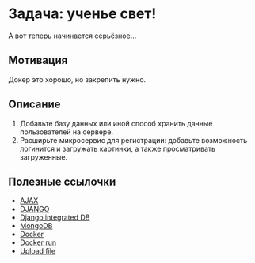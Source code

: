 # Задача: ученье свет!

А вот теперь начинается серьёзное...

## Мотивация

Докер это хорошо, но закрепить нужно.

## Описание

1. Добавьте базу данных или иной способ хранить данные пользователей на сервере.
2. Расширьте микросервис для регистрации: добавьте возможность логинится и загружать картинки, а также просматривать загруженные.

## Полезные ссылочки

- [AJAX](http://api.jquery.com/jquery.ajax/)
- [DJANGO](https://docs.djangoproject.com/en/4.1/intro/tutorial01/)
- [Django integrated DB](https://docs.djangoproject.com/en/4.1/intro/tutorial02/)
- [MongoDB](https://www.mongodb.com/languages/python)
- [Docker](https://docs.docker.com/engine/reference/builder/)
- [Docker run](https://docs.docker.com/language/java/run-containers/)
- [Upload file](https://roytuts.com/how-to-upload-files-using-django-jquery-and-ajax/#:~:text=through%20AJAX%20call.-,Views,In%20this%20view%20I%20am%20going,-to%20show%20how)